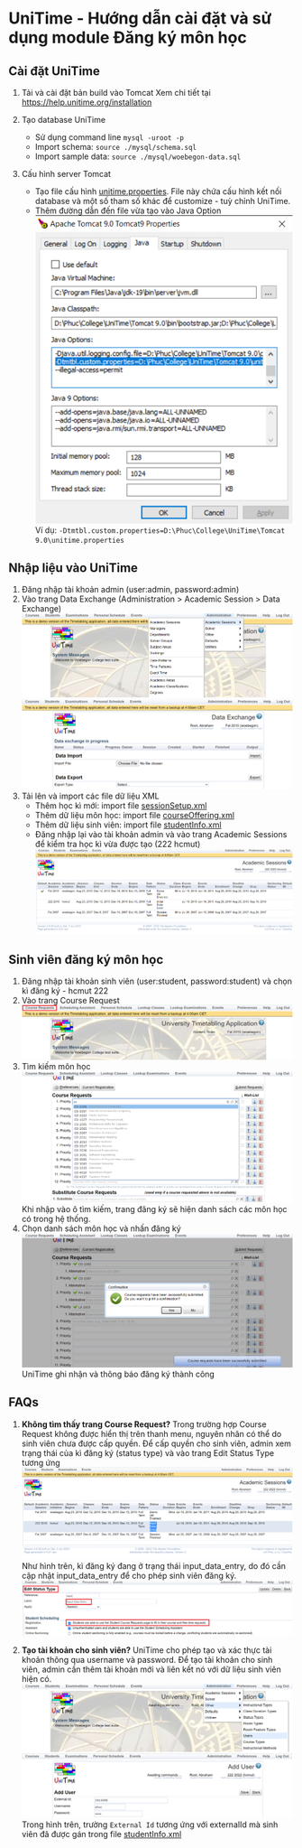 # UniTime - Hướng dẫn cài đặt và sử dụng module Đăng ký môn học

## Cài đặt UniTime
1. Tải và cài đặt bản build vào Tomcat
    Xem chi tiết tại <https://help.unitime.org/installation>

2. Tạo database UniTime
    - Sử dụng command line `mysql -uroot -p`
    - Import schema: `source ./mysql/schema.sql`
    - Import sample data: `source ./mysql/woebegon-data.sql`

1. Cấu hình server Tomcat
    - Tạo file cấu hình [unitime.properties](./unitime.properties). File này chứa cấu hình kết nối database và một số tham số khác để customize - tuỳ chỉnh UniTime.
    - Thêm đường dẫn đến file vừa tạo vào Java Option
      ![](./images/tomcat.png)
      Ví dụ: `-Dtmtbl.custom.properties=D:\Phuc\College\UniTime\Tomcat 9.0\unitime.properties`

## Nhập liệu vào UniTime
1. Đăng nhập tài khoản admin (user:admin, password:admin)
2. Vào trang Data Exchange (Administration > Academic Session > Data Exchange)
  ![](./images/where_data_exchange.png)
  ![](./images/data_exchange.png)
3. Tải lên và import các file dữ liệu XML
    - Thêm học kì mới: import file [sessionSetup.xml](./xml/blank1_sessionSetup.xml)
    - Thêm dữ liệu môn học: import file [courseOffering.xml](./xml/blank2_courseOfferingImport.xml)
    - Thêm dữ liệu sinh viên: import file [studentInfo.xml](./xml/blank3_studentInfoImport.xml)
    - Đăng nhập lại vào tài khoản admin và vào trang Academic Sessions để kiểm tra học kì vừa được tạo (222 hcmut)
      ![](./images/academic_sessions.png)

## Sinh viên đăng ký môn học
1. Đăng nhập tài khoản sinh viên (user:student, password:student) và chọn kì đăng ký - hcmut 222
2. Vào trang Course Request
   ![](./images/where_course_request.png)
3. Tìm kiếm môn học
   ![search in course request](./images/search_in_course_request.png)
   Khi nhập vào ô tìm kiếm, trang đăng ký sẽ hiện danh sách các môn học có trong hệ thống.
3. Chọn danh sách môn học và nhấn đăng ký
    ![submit course request success](./images/submit_course_request_success.png)
    UniTime ghi nhận và thông báo đăng ký thành công

## FAQs
1. __Không tìm thấy trang Course Request?__
   Trong trường hợp Course Request không được hiển thị trên thanh menu, nguyên nhân có thể do sinh viên chưa được cấp quyền. Để cấp quyền cho sinh viên, admin xem trạng thái của kì đăng ký (status type) và vào trang Edit Status Type tương ứng
    ![view session status](./images/session_status_input_data_entry.png)
    Như hình trên, kì đăng ký đang ở trạng thái input_data_entry, do đó cần cập nhật input_data_entry để cho phép sinh viên đăng ký.
    ![edit status type](./images/edit_status_type.png)

2. __Tạo tài khoản cho sinh viên?__
   UniTime cho phép tạo và xác thực tài khoản thông qua username và password. Để tạo tài khoản cho sinh viên, admin cần thêm tài khoản mới và liên kết nó với dữ liệu sinh viên hiện có.
    ![](./images/where_manage_user.png)
    ![add user](./images/add_user.png)
    Trong hình trên, trường `External Id` tương ứng với externalId mà sinh viên đã được gán trong file [studentInfo.xml](./xml/blank3_studentInfoImport.xml)